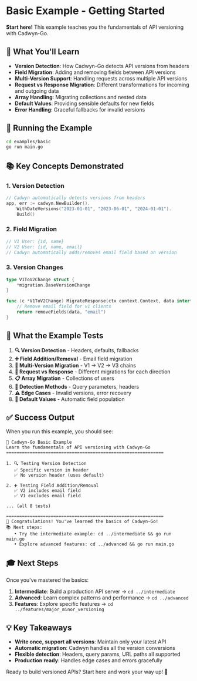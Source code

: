 # Basic Example - Getting Started

**Start here!** This example teaches you the fundamentals of API versioning with Cadwyn-Go.

## 🎯 What You'll Learn

- **Version Detection**: How Cadwyn-Go detects API versions from headers
- **Field Migration**: Adding and removing fields between API versions  
- **Multi-Version Support**: Handling requests across multiple API versions
- **Request vs Response Migration**: Different transformations for incoming and outgoing data
- **Array Handling**: Migrating collections and nested data
- **Default Values**: Providing sensible defaults for new fields
- **Error Handling**: Graceful fallbacks for invalid versions

## 🚀 Running the Example

```bash
cd examples/basic
go run main.go
```

## 📚 Key Concepts Demonstrated

### 1. Version Detection
```go
// Cadwyn automatically detects versions from headers
app, err := cadwyn.NewBuilder().
    WithDateVersions("2023-01-01", "2023-06-01", "2024-01-01").
    Build()
```

### 2. Field Migration
```go
// V1 User: {id, name}
// V2 User: {id, name, email}
// Cadwyn automatically adds/removes email field based on version
```

### 3. Version Changes
```go
type V1ToV2Change struct {
    *migration.BaseVersionChange
}

func (c *V1ToV2Change) MigrateResponse(ctx context.Context, data interface{}) (interface{}, error) {
    // Remove email field for v1 clients
    return removeFields(data, "email")
}
```

## 🧪 What the Example Tests

1. **🔍 Version Detection** - Headers, defaults, fallbacks
2. **➕ Field Addition/Removal** - Email field migration
3. **🔗 Multi-Version Migration** - V1 → V2 → V3 chains
4. **🔄 Request vs Response** - Different migrations for each direction
5. **📋 Array Migration** - Collections of users
6. **🎯 Detection Methods** - Query parameters, headers
7. **⚠️ Edge Cases** - Invalid versions, error recovery
8. **🔧 Default Values** - Automatic field population

## ✅ Success Output

When you run this example, you should see:

```
🚀 Cadwyn-Go Basic Example
Learn the fundamentals of API versioning with Cadwyn-Go
============================================================

1. 🔍 Testing Version Detection
   ✅ Specific version in header
   ✅ No version header (uses default)

2. ➕ Testing Field Addition/Removal  
   ✅ V2 includes email field
   ✅ V1 excludes email field

... (all 8 tests)

============================================================
🎉 Congratulations! You've learned the basics of Cadwyn-Go!
📚 Next steps:
   • Try the intermediate example: cd ../intermediate && go run main.go
   • Explore advanced features: cd ../advanced && go run main.go
```

## 🎓 Next Steps

Once you've mastered the basics:

1. **Intermediate**: Build a production API server → `cd ../intermediate`
2. **Advanced**: Learn complex patterns and performance → `cd ../advanced`  
3. **Features**: Explore specific features → `cd ../features/major_minor_versioning`

## 💡 Key Takeaways

- **Write once, support all versions**: Maintain only your latest API
- **Automatic migration**: Cadwyn handles all the version conversions
- **Flexible detection**: Headers, query params, URL paths all supported
- **Production ready**: Handles edge cases and errors gracefully

Ready to build versioned APIs? Start here and work your way up! 🚀
